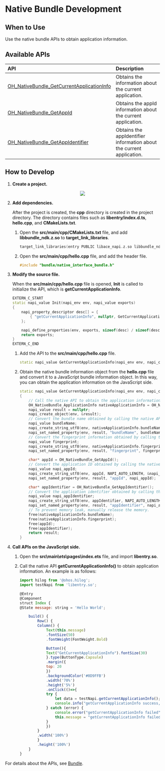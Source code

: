 # Native Bundle Development

## When to Use

Use the native bundle APIs to obtain application information.

## Available APIs

| API                                                      | Description                                    |
| :----------------------------------------------------------- | :--------------------------------------- |
| [OH_NativeBundle_GetCurrentApplicationInfo](../reference/native-apis/native__interface__bundle.md) | Obtains the information about the current application.         |
| [OH_NativeBundle_GetAppId](../reference/native-apis/native__interface__bundle.md) | Obtains the appId information about the current application.|
| [OH_NativeBundle_GetAppIdentifier](../reference/native-apis/native__interface__bundle.md) | Obtains the appIdentifier information about the current application.|

## How to Develop

1. **Create a project.**

<div style="text-align:center;">
  <img src="figures/rawfile1.png">
</div>

2. **Add dependencies.**

   After the project is created, the **cpp** directory is created in the project directory. The directory contains files such as **libentry/index.d.ts**, **hello.cpp**, and **CMakeLists.txt**.

   1. Open the **src/main/cpp/CMakeLists.txt** file, and add **libbundle_ndk.z.so** to **target_link_libraries**.

       ```c++
       target_link_libraries(entry PUBLIC libace_napi.z.so libbundle_ndk.z.so)
       ```

   2. Open the **src/main/cpp/hello.cpp** file, and add the header file.

       ```c++
       #include "bundle/native_interface_bundle.h"
       ```

3. **Modify the source file.**

   When the **src/main/cpp/hello.cpp** file is opened, **Init** is called to initialize the API, which is **getCurrentApplicationInfo**.

    ```c++
    EXTERN_C_START
    static napi_value Init(napi_env env, napi_value exports)
    {
        napi_property_descriptor desc[] = {
            { "getCurrentApplicationInfo", nullptr, GetCurrentApplicationInfo, nullptr, nullptr, nullptr, napi_default, nullptr}
        };
    
        napi_define_properties(env, exports, sizeof(desc) / sizeof(desc[0]), desc);
        return exports;
    }
    EXTERN_C_END
    ```

   1. Add the API to the **src/main/cpp/hello.cpp** file.

       ```c++
       static napi_value GetCurrentApplicationInfo(napi_env env, napi_callback_info info)
       ```

   2. Obtain the native bundle information object from the **hello.cpp** file and convert it to a JavaScript bundle information object. In this way, you can obtain the application information on the JavaScript side.

       ```c++
       static napi_value GetCurrentApplicationInfo(napi_env env, napi_callback_info info)
       {
           // Call the native API to obtain the application information.
           OH_NativeBundle_ApplicationInfo nativeApplicationInfo = OH_NativeBundle_GetCurrentApplicationInfo();
           napi_value result = nullptr;
           napi_create_object(env, &result);
           // Convert the bundle name obtained by calling the native API to the bundleName attribute in the JavaScript object.
           napi_value bundleName;
           napi_create_string_utf8(env, nativeApplicationInfo.bundleName, NAPI_AUTO_LENGTH, &bundleName);
           napi_set_named_property(env, result, "bundleName", bundleName);
           // Convert the fingerprint information obtained by calling the native API to the fingerprint attribute in the JavaScript object.
           napi_value fingerprint;
           napi_create_string_utf8(env, nativeApplicationInfo.fingerprint, NAPI_AUTO_LENGTH, &fingerprint);
           napi_set_named_property(env, result, "fingerprint", fingerprint);
       
           char* appId = OH_NativeBundle_GetAppId();
           // Convert the application ID obtained by calling the native API to the appId attribute in the JavaScript object.
           napi_value napi_appId;
           napi_create_string_utf8(env, appId, NAPI_AUTO_LENGTH, &napi_appId);
           napi_set_named_property(env, result, "appId", napi_appId);
       
           char* appIdentifier = OH_NativeBundle_GetAppIdentifier();
           // Convert the application identifier obtained by calling the native API to the appIdentifier attribute in the JavaScript object.
           napi_value napi_appIdentifier;
           napi_create_string_utf8(env, appIdentifier, NAPI_AUTO_LENGTH, &napi_appIdentifier);
           napi_set_named_property(env, result, "appIdentifier", napi_appIdentifier);
           // To prevent memory leak, manually release the memory.
           free(nativeApplicationInfo.bundleName);
           free(nativeApplicationInfo.fingerprint);
           free(appId);
           free(appIdentifier);
           return result;
       }
       ```

4. **Call APIs on the JavaScript side.**

   1. Open the **src\main\ets\pages\index.ets** file, and import **libentry.so**.

   2. Call the native API **getCurrentApplicationInfo()** to obtain application information. An example is as follows:

       ```js
       import hilog from '@ohos.hilog';
       import testNapi from 'libentry.so';
       
       @Entry
       @Component
       struct Index {
       @State message: string = 'Hello World';
       
           build() {
               Row() {
               Column() {
                   Text(this.message)
                   .fontSize(50)
                   .fontWeight(FontWeight.Bold)
       
                   Button(){
                   Text("GetCurrentApplicationInfo").fontSize(30)
                   }.type(ButtonType.Capsule)
                   .margin({
                   top: 20
                   })
                   .backgroundColor('#0D9FFB')
                   .width('70%')
                   .height('5%')
                   .onClick(()=>{
                   try {
                       let data = testNapi.getCurrentApplicationInfo();
                       console.info("getCurrentApplicationInfo success, data is " + JSON.stringify(data));
                   } catch (error) {
                       console.error("getCurrentApplicationInfo failed");
                       this.message = "getCurrentApplicationInfo failed";
                   }
                   })
               }
               .width('100%')
               }
               .height('100%')
           }
       }
       ```

For details about the APIs, see [Bundle](../reference/native-apis/_bundle.md).
